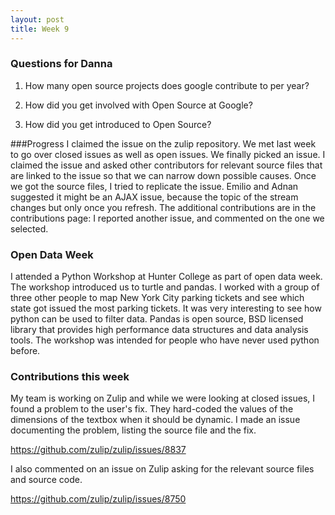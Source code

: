```yaml
---
layout: post
title: Week 9
---
```


### Questions for Danna
1. How many open source projects does google contribute to per year?

2. How did you get involved with Open Source at Google?

3. How did you get introduced to Open Source?

###Progress
I claimed the issue on the zulip repository. We met last week to go over closed issues as well as open issues.
We finally picked an issue. I claimed the issue and asked other contributors for relevant source files that are linked to the issue so that we can narrow down possible causes. Once we got the source files, I tried to replicate the issue. Emilio and Adnan suggested it might be an AJAX issue, because the topic of the stream changes but only once you refresh. 
The additional contributions are in the contributions page: I reported another issue, and commented on the one we selected.

 
### Open Data Week
I attended a Python Workshop at Hunter College as part of open data week.
The workshop introduced us to turtle and pandas. I worked with a group of three other people to map New York City parking tickets and see which state got issued the most parking tickets. It was very interesting to see how python can be used to filter data. Pandas is open source, BSD licensed library that provides high performance data structures and data analysis tools. The workshop was intended for people who have never used python before. 

### Contributions this week
My team is working on Zulip and while we were looking at closed issues, I found a problem to the user's fix. They hard-coded the values of the dimensions of the textbox when it should be dynamic. I made an issue documenting the problem, listing the source file and the fix.

https://github.com/zulip/zulip/issues/8837

I also commented on an issue on Zulip asking for the relevant source files and source code.

https://github.com/zulip/zulip/issues/8750


